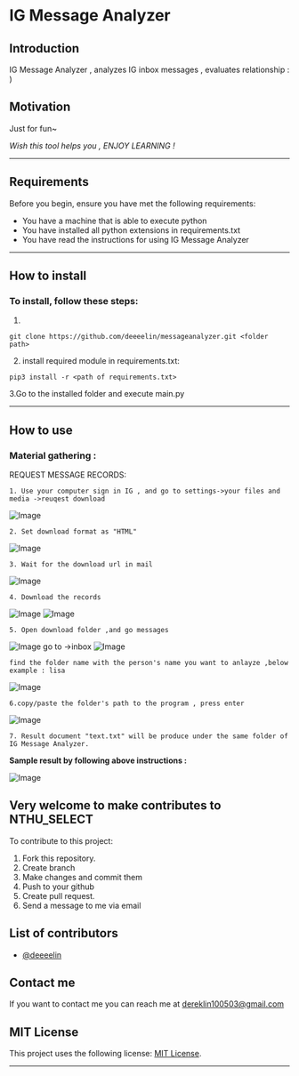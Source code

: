 # **IG Message Analyzer**


## **Introduction** 

IG Message Analyzer , analyzes IG inbox messages , evaluates relationship : )

## **Motivation**

Just for fun~

*Wish this tool helps you , ENJOY LEARNING !*

***

## **Requirements**

Before you begin, ensure you have met the following requirements:

* You have a machine that is able to execute python 
* You have installed all python extensions in requirements.txt
* You have read the instructions for using IG Message Analyzer

***

## **How to install**

### To install, follow these steps:


1.
```
git clone https://github.com/deeeelin/messageanalyzer.git <folder path>
```

2. install required module in requirements.txt:

```
pip3 install -r <path of requirements.txt>
```

3.Go to the installed folder and execute main.py

***

## **How to use**


### Material gathering :

REQUEST MESSAGE RECORDS:

    1. Use your computer sign in IG , and go to settings->your files and media ->reuqest download
![Image](./README_sources/1.png)
   
    2. Set download format as "HTML"
![Image](./README_sources/2.png)

    3. Wait for the download url in mail
![Image](./README_sources/3.png)

    4. Download the records
![Image](./README_sources/4.png)
![Image](./README_sources/5.png)

    5. Open download folder ,and go messages
![Image](./README_sources/6.png)
    go to ->inbox 
![Image](./README_sources/7.png)
    
    find the folder name with the person's name you want to anlayze ,below example : lisa
![Image](./README_sources/8.png)
    
    6.copy/paste the folder's path to the program , press enter
![Image](./README_sources/input.png)

    7. Result document "text.txt" will be produce under the same folder of IG Message Analyzer.
    

**Sample result by following above instructions :**

![Image](./README_sources/sample_result.png)


## **Very welcome to make contributes to NTHU_SELECT**

To contribute to this project:

1. Fork this repository.
2. Create branch
3. Make changes and commit them
4. Push to your github
5. Create pull request.
6. Send a message to me via email

## **List of contributors**

* [@deeeelin](https://github.com/deeeelin) 

## **Contact me**

If you want to contact me you can reach me at <dereklin100503@gmail.com>

## **MIT License**

This project uses the following license: [MIT License](https://choosealicense.com/licenses/mit/#).

***

